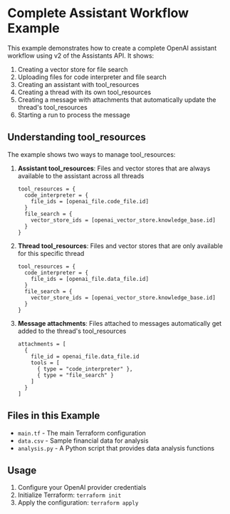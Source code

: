 # Complete Assistant Workflow Example

This example demonstrates how to create a complete OpenAI assistant workflow using v2 of the Assistants API. It shows:

1. Creating a vector store for file search
2. Uploading files for code interpreter and file search
3. Creating an assistant with tool_resources
4. Creating a thread with its own tool_resources
5. Creating a message with attachments that automatically update the thread's tool_resources
6. Starting a run to process the message

## Understanding tool_resources

The example shows two ways to manage tool_resources:

1. **Assistant tool_resources**: Files and vector stores that are always available to the assistant across all threads

   ```hcl
   tool_resources = {
     code_interpreter = {
       file_ids = [openai_file.code_file.id]
     }
     file_search = {
       vector_store_ids = [openai_vector_store.knowledge_base.id]
     }
   }
   ```

2. **Thread tool_resources**: Files and vector stores that are only available for this specific thread

   ```hcl
   tool_resources = {
     code_interpreter = {
       file_ids = [openai_file.data_file.id]
     }
     file_search = {
       vector_store_ids = [openai_vector_store.knowledge_base.id]
     }
   }
   ```

3. **Message attachments**: Files attached to messages automatically get added to the thread's tool_resources
   ```hcl
   attachments = [
     {
       file_id = openai_file.data_file.id
       tools = [
         { type = "code_interpreter" },
         { type = "file_search" }
       ]
     }
   ]
   ```

## Files in this Example

- `main.tf` - The main Terraform configuration
- `data.csv` - Sample financial data for analysis
- `analysis.py` - A Python script that provides data analysis functions

## Usage

1. Configure your OpenAI provider credentials
2. Initialize Terraform: `terraform init`
3. Apply the configuration: `terraform apply`
